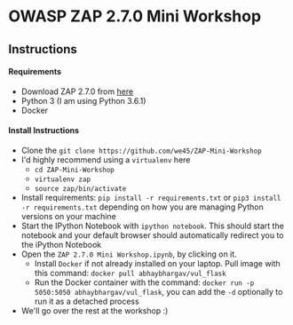 # OWASP ZAP 2.7.0 Mini Workshop

## Instructions

#### Requirements
* Download ZAP 2.7.0 from [here](https://github.com/zaproxy/zaproxy/wiki/Downloads)
* Python 3 (I am using Python 3.6.1)
* Docker

#### Install Instructions
* Clone the `git clone https://github.com/we45/ZAP-Mini-Workshop`
* I'd highly recommend using a `virtualenv` here
	* `cd ZAP-Mini-Workshop`
	* `virtualenv zap`
	* `source zap/bin/activate`
* Install requirements: `pip install -r requirements.txt` or `pip3 install -r requirements.txt` depending on how you are managing Python versions on your machine
* Start the IPython Notebook with `ipython notebook`. This should start the notebook and your default browser should automatically redirect you to the iPython Notebook
* Open the `ZAP 2.7.0 Mini Workshop.ipynb`, by clicking on it.
	* Install `Docker` if not already installed on your laptop. Pull image with this command: `docker pull abhaybhargav/vul_flask`
	* Run the Docker container with the command: `docker run -p 5050:5050 abhaybhargav/vul_flask`, you can add the `-d` optionally to run it as a detached process
* We'll go over the rest at the workshop :)